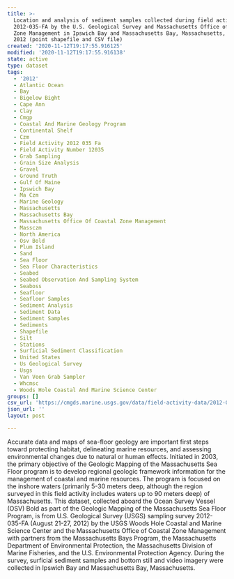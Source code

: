 ```yaml
---
title: >-
  Location and analysis of sediment samples collected during field activity
  2012-035-FA by the U.S. Geological Survey and Massachusetts Office of Coastal
  Zone Management in Ipswich Bay and Massachusetts Bay, Massachusetts, in August
  2012 (point shapefile and CSV file)
created: '2020-11-12T19:17:55.916125'
modified: '2020-11-12T19:17:55.916138'
state: active
type: dataset
tags:
  - '2012'
  - Atlantic Ocean
  - Bay
  - Bigelow Bight
  - Cape Ann
  - Clay
  - Cmgp
  - Coastal And Marine Geology Program
  - Continental Shelf
  - Czm
  - Field Activity 2012 035 Fa
  - Field Activity Number 12035
  - Grab Sampling
  - Grain Size Analysis
  - Gravel
  - Ground Truth
  - Gulf Of Maine
  - Ipswich Bay
  - Ma Czm
  - Marine Geology
  - Massachusetts
  - Massachusetts Bay
  - Massachusetts Office Of Coastal Zone Management
  - Massczm
  - North America
  - Osv Bold
  - Plum Island
  - Sand
  - Sea Floor
  - Sea Floor Characteristics
  - Seabed
  - Seabed Observation And Sampling System
  - Seaboss
  - Seafloor
  - Seafloor Samples
  - Sediment Analysis
  - Sediment Data
  - Sediment Samples
  - Sediments
  - Shapefile
  - Silt
  - Stations
  - Surficial Sediment Classification
  - United States
  - Us Geological Survey
  - Usgs
  - Van Veen Grab Sampler
  - Whcmsc
  - Woods Hole Coastal And Marine Science Center
groups: []
csv_url: 'https://cmgds.marine.usgs.gov/data/field-activity-data/2012-035-FA/'
json_url: ''
layout: post

---
```

Accurate data and maps of sea-floor geology are important first steps toward protecting habitat, delineating marine resources, and assessing environmental changes due to natural or human effects. Initiated in 2003, the primary objective of the Geologic Mapping of the Massachusetts Sea Floor program is to develop regional geologic framework information for the management of coastal and marine resources. The program is focused on the inshore waters (primarily 5-30 meters deep, although the region surveyed in this field activity includes waters up to 90 meters deep) of Massachusetts. This dataset, collected aboard the Ocean Survey Vessel (OSV) Bold as part of the Geologic Mapping of the Massachusetts Sea Floor Program, is from U.S. Geological Survey (USGS) sampling survey 2012-035-FA (August 21-27, 2012) by the USGS Woods Hole Coastal and Marine Science Center and the Massachusetts Office of Coastal Zone Management with partners from the Massachusetts Bays Program, the Massachusetts Department of Environmental Protection, the Massachusetts Division of Marine Fisheries, and the U.S. Environmental Protection Agency. During the survey, surficial sediment samples and bottom still and video imagery were collected in Ipswich Bay and Massachusetts Bay, Massachusetts.
